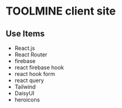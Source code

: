 # TOOLMINE client site

## Use Items 
* React.js
* React Router
* firebase
* react firebase hook
* react hook form
* react query
* Tailwind
* DaisyUI
* heroicons